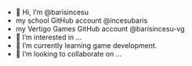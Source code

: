 - 👋 Hi, I’m @barisincesu
- my school GitHub account @incesubaris
- my Vertigo Games GitHub account @barisincesu-vg
- 👀 I’m interested in ...
- 🌱 I’m currently learning game development.
- 💞️ I’m looking to collaborate on ...

<!---
barisincesu/barisincesu is a ✨ special ✨ repository because its `README.md` (this file) appears on your GitHub profile.
You can click the Preview link to take a look at your changes.
--->
